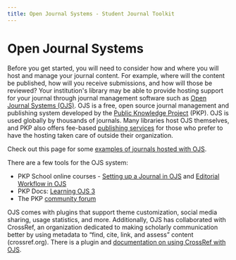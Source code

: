 ```yaml
---
title: Open Journal Systems - Student Journal Toolkit
---
```


# Open Journal Systems

Before you get started, you will need to consider how and where you will host and manage your journal content. For example, where will the content be published, how will you receive submissions, and how will those be reviewed? Your institution's library may be able to provide hosting support for your journal through journal management software such as [Open Journal Systems (OJS)](https://pkp.sfu.ca/ojs/). OJS is a free, open source journal management and publishing system developed by the [Public Knowledge Project](https://pkp.sfu.ca/) (PKP). OJS is used globally by thousands of journals. Many libraries host OJS themselves, and PKP also offers fee-based [publishing services](https://pkpservices.sfu.ca/) for those who prefer to have the hosting taken care of outside their organization.

Check out this page for some [examples of journals hosted with OJS](https://pkp.sfu.ca/2018/04/12/open-journal-system-3-examples/).

There are a few tools for the OJS system:

- PKP School online courses - [Setting up a Journal in OJS](https://pkpschool.sfu.ca/courses/setting-up-a-journal-in-ojs-3/) and [Editorial Workflow in OJS](https://pkpschool.sfu.ca/courses/editorial-workflow-in-ojs-3/)
- PKP Docs: [Learning OJS 3](https://docs.pkp.sfu.ca/learning-ojs/)
- The PKP [community forum](https://forum.pkp.sfu.ca/)

OJS comes with plugins that support theme customization, social media sharing, usage statistics, and more. Additionally, OJS has collaborated with CrossRef, an organization dedicated to making scholarly communication better by using metadata to “find, cite, link, and assess” content (crossref.org). There is a plugin and [documentation on using CrossRef with OJS](https://docs.pkp.sfu.ca/crossref-ojs-manual/en/).
